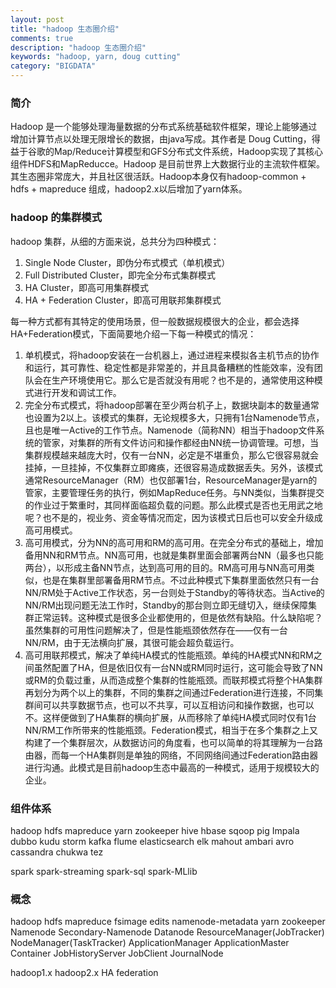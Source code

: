 ```yaml
---
layout: post
title: "hadoop 生态圈介绍"
comments: true
description: "hadoop 生态圈介绍"
keywords: "hadoop, yarn, doug cutting"
category: "BIGDATA"
---
```


### 简介
Hadoop 是一个能够处理海量数据的分布式系统基础软件框架，理论上能够通过增加计算节点以处理无限增长的数据，由java写成。其作者是 Doug Cutting，得益于谷歌的Map/Reduce计算模型和GFS分布式文件系统，Hadoop实现了其核心组件HDFS和MapReducce。Hadoop 是目前世界上大数据行业的主流软件框架。其生态圈非常庞大，并且社区很活跃。Hadoop本身仅有hadoop-common + hdfs + mapreduce 组成，hadoop2.x以后增加了yarn体系。

### hadoop 的集群模式
hadoop 集群，从细的方面来说，总共分为四种模式：

1. Single Node Cluster，即伪分布式模式（单机模式）
2. Full Distributed Cluster，即完全分布式集群模式
3. HA Cluster，即高可用集群模式
4. HA + Federation Cluster，即高可用联邦集群模式

每一种方式都有其特定的使用场景，但一般数据规模很大的企业，都会选择HA+Federation模式，下面简要地介绍一下每一种模式的情况：

1. 单机模式，将hadoop安装在一台机器上，通过进程来模拟各主机节点的协作和运行，其可靠性、稳定性都是非常差的，并且具备糟糕的性能效率，没有团队会在生产环境使用它。那么它是否就没有用呢？也不是的，通常使用这种模式进行开发和调试工作。
2. 完全分布式模式，将hadoop部署在至少两台机子上，数据块副本的数量通常也设置为2以上。该模式的集群，无论规模多大，只拥有1台Namenode节点，且也是唯一Active的工作节点。Namenode（简称NN）相当于hadoop文件系统的管家，对集群的所有文件访问和操作都经由NN统一协调管理。可想，当集群规模越来越庞大时，仅有一台NN，必定是不堪重负，那么它很容易就会挂掉，一旦挂掉，不仅集群立即瘫痪，还很容易造成数据丢失。另外，该模式通常ResourceManager（RM）也仅部署1台，ResourceManager是yarn的管家，主要管理任务的执行，例如MapReduce任务。与NN类似，当集群提交的作业过于繁重时，其同样面临超负载的问题。那么此模式是否也无用武之地呢？也不是的，视业务、资金等情况而定，因为该模式日后也可以安全升级成高可用模式。
3. 高可用模式，分为NN的高可用和RM的高可用。在完全分布式的基础上，增加备用NN和RM节点。NN高可用，也就是集群里面会部署两台NN（最多也只能两台），以形成主备NN节点，达到高可用的目的。RM高可用与NN高可用类似，也是在集群里部署备用RM节点。不过此种模式下集群里面依然只有一台NN/RM处于Active工作状态，另一台则处于Standby的等待状态。当Active的NN/RM出现问题无法工作时，Standby的那台则立即无缝切入，继续保障集群正常运转。这种模式是很多企业都使用的，但是依然有缺陷。什么缺陷呢？虽然集群的可用性问题解决了，但是性能瓶颈依然存在——仅有一台NN/RM，由于无法横向扩展，其很可能会超负载运行。
4. 高可用联邦模式，解决了单纯HA模式的性能瓶颈。单纯的HA模式NN和RM之间虽然配置了HA，但是依旧仅有一台NN或RM同时运行，这可能会导致了NN或RM的负载过重，从而造成整个集群的性能瓶颈。而联邦模式将整个HA集群再划分为两个以上的集群，不同的集群之间通过Federation进行连接，不同集群间可以共享数据节点，也可以不共享，可以互相访问和操作数据，也可以不。这样便做到了HA集群的横向扩展，从而移除了单纯HA模式同时仅有1台NN/RM工作所带来的性能瓶颈。Federation模式，相当于在多个集群之上又构建了一个集群层次，从数据访问的角度看，也可以简单的将其理解为一台路由器，而每一个HA集群则是单独的网络，不同网络间通过Federation路由器进行沟通。此模式是目前hadoop生态中最高的一种模式，适用于规模较大的企业。

### 组件体系

hadoop
hdfs
mapreduce
yarn
zookeeper
hive
hbase
sqoop
pig
Impala
dubbo
kudu
storm
kafka
flume
elasticsearch elk
mahout
ambari
avro
cassandra
chukwa
tez

spark
spark-streaming
spark-sql
spark-MLlib

### 概念

hadoop hdfs mapreduce fsimage edits namenode-metadata
yarn zookeeper
Namenode Secondary-Namenode Datanode
ResourceManager(JobTracker)
NodeManager(TaskTracker)
ApplicationManager
ApplicationMaster
Container
JobHistoryServer
JobClient
JournalNode

hadoop1.x hadoop2.x  HA federation

